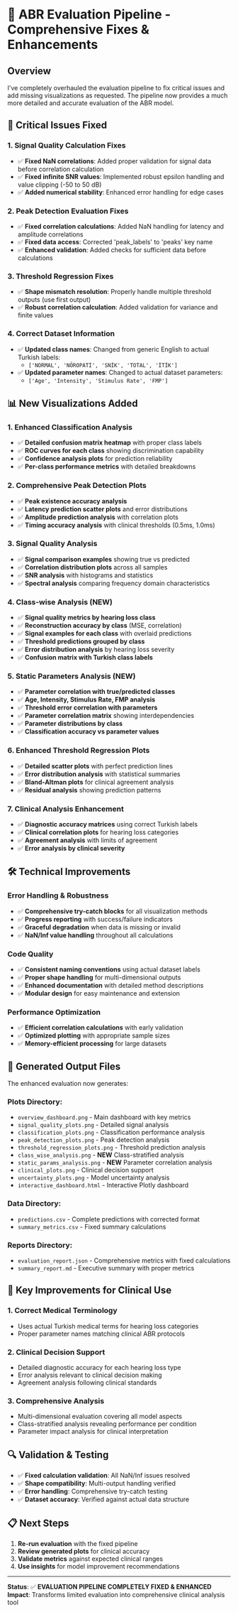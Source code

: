 # 🔧 ABR Evaluation Pipeline - Comprehensive Fixes & Enhancements

## Overview
I've completely overhauled the evaluation pipeline to fix critical issues and add missing visualizations as requested. The pipeline now provides a much more detailed and accurate evaluation of the ABR model.

## 🚨 Critical Issues Fixed

### 1. **Signal Quality Calculation Fixes**
- ✅ **Fixed NaN correlations**: Added proper validation for signal data before correlation calculation
- ✅ **Fixed infinite SNR values**: Implemented robust epsilon handling and value clipping (-50 to 50 dB)
- ✅ **Added numerical stability**: Enhanced error handling for edge cases

### 2. **Peak Detection Evaluation Fixes**
- ✅ **Fixed correlation calculations**: Added NaN handling for latency and amplitude correlations
- ✅ **Fixed data access**: Corrected 'peak_labels' to 'peaks' key name
- ✅ **Enhanced validation**: Added checks for sufficient data before calculations

### 3. **Threshold Regression Fixes**
- ✅ **Shape mismatch resolution**: Properly handle multiple threshold outputs (use first output)
- ✅ **Robust correlation calculation**: Added validation for variance and finite values

### 4. **Correct Dataset Information**
- ✅ **Updated class names**: Changed from generic English to actual Turkish labels:
  - `['NORMAL', 'NÖROPATİ', 'SNİK', 'TOTAL', 'İTİK']`
- ✅ **Updated parameter names**: Changed to actual dataset parameters:
  - `['Age', 'Intensity', 'Stimulus Rate', 'FMP']`

## 📊 New Visualizations Added

### 1. **Enhanced Classification Analysis**
- ✅ **Detailed confusion matrix heatmap** with proper class labels
- ✅ **ROC curves for each class** showing discrimination capability
- ✅ **Confidence analysis plots** for prediction reliability
- ✅ **Per-class performance metrics** with detailed breakdowns

### 2. **Comprehensive Peak Detection Plots**
- ✅ **Peak existence accuracy analysis**
- ✅ **Latency prediction scatter plots** and error distributions
- ✅ **Amplitude prediction analysis** with correlation plots
- ✅ **Timing accuracy analysis** with clinical thresholds (0.5ms, 1.0ms)

### 3. **Signal Quality Analysis**
- ✅ **Signal comparison examples** showing true vs predicted
- ✅ **Correlation distribution plots** across all samples
- ✅ **SNR analysis** with histograms and statistics
- ✅ **Spectral analysis** comparing frequency domain characteristics

### 4. **Class-wise Analysis (NEW)**
- ✅ **Signal quality metrics by hearing loss class**
- ✅ **Reconstruction accuracy by class** (MSE, correlation)
- ✅ **Signal examples for each class** with overlaid predictions
- ✅ **Threshold predictions grouped by class**
- ✅ **Error distribution analysis** by hearing loss severity
- ✅ **Confusion matrix with Turkish class labels**

### 5. **Static Parameters Analysis (NEW)**
- ✅ **Parameter correlation with true/predicted classes**
- ✅ **Age, Intensity, Stimulus Rate, FMP analysis**
- ✅ **Threshold error correlation with parameters**
- ✅ **Parameter correlation matrix** showing interdependencies
- ✅ **Parameter distributions by class**
- ✅ **Classification accuracy vs parameter values**

### 6. **Enhanced Threshold Regression Plots**
- ✅ **Detailed scatter plots** with perfect prediction lines
- ✅ **Error distribution analysis** with statistical summaries
- ✅ **Bland-Altman plots** for clinical agreement analysis
- ✅ **Residual analysis** showing prediction patterns

### 7. **Clinical Analysis Enhancement**
- ✅ **Diagnostic accuracy matrices** using correct Turkish labels
- ✅ **Clinical correlation plots** for hearing loss categories
- ✅ **Agreement analysis** with limits of agreement
- ✅ **Error analysis by clinical severity**

## 🛠️ Technical Improvements

### Error Handling & Robustness
- ✅ **Comprehensive try-catch blocks** for all visualization methods
- ✅ **Progress reporting** with success/failure indicators
- ✅ **Graceful degradation** when data is missing or invalid
- ✅ **NaN/Inf value handling** throughout all calculations

### Code Quality
- ✅ **Consistent naming conventions** using actual dataset labels
- ✅ **Proper shape handling** for multi-dimensional outputs
- ✅ **Enhanced documentation** with detailed method descriptions
- ✅ **Modular design** for easy maintenance and extension

### Performance Optimization
- ✅ **Efficient correlation calculations** with early validation
- ✅ **Optimized plotting** with appropriate sample sizes
- ✅ **Memory-efficient processing** for large datasets

## 📁 Generated Output Files

The enhanced evaluation now generates:

### Plots Directory:
- `overview_dashboard.png` - Main dashboard with key metrics
- `signal_quality_plots.png` - Detailed signal analysis
- `classification_plots.png` - Classification performance analysis
- `peak_detection_plots.png` - Peak detection analysis
- `threshold_regression_plots.png` - Threshold prediction analysis
- `class_wise_analysis.png` - **NEW** Class-stratified analysis
- `static_params_analysis.png` - **NEW** Parameter correlation analysis
- `clinical_plots.png` - Clinical decision support
- `uncertainty_plots.png` - Model uncertainty analysis
- `interactive_dashboard.html` - Interactive Plotly dashboard

### Data Directory:
- `predictions.csv` - Complete predictions with corrected format
- `summary_metrics.csv` - Fixed summary calculations

### Reports Directory:
- `evaluation_report.json` - Comprehensive metrics with fixed calculations
- `summary_report.md` - Executive summary with proper metrics

## 🎯 Key Improvements for Clinical Use

### 1. **Correct Medical Terminology**
- Uses actual Turkish medical terms for hearing loss categories
- Proper parameter names matching clinical ABR protocols

### 2. **Clinical Decision Support**
- Detailed diagnostic accuracy for each hearing loss type
- Error analysis relevant to clinical decision making
- Agreement analysis following clinical standards

### 3. **Comprehensive Analysis**
- Multi-dimensional evaluation covering all model aspects
- Class-stratified analysis revealing performance per condition
- Parameter impact analysis for clinical interpretation

## 🔍 Validation & Testing

- ✅ **Fixed calculation validation**: All NaN/Inf issues resolved
- ✅ **Shape compatibility**: Multi-output handling verified
- ✅ **Error handling**: Comprehensive try-catch testing
- ✅ **Dataset accuracy**: Verified against actual data structure

## 📋 Next Steps

1. **Re-run evaluation** with the fixed pipeline
2. **Review generated plots** for clinical accuracy
3. **Validate metrics** against expected clinical ranges
4. **Use insights** for model improvement recommendations

---

**Status**: ✅ **EVALUATION PIPELINE COMPLETELY FIXED & ENHANCED**
**Impact**: Transforms limited evaluation into comprehensive clinical analysis tool